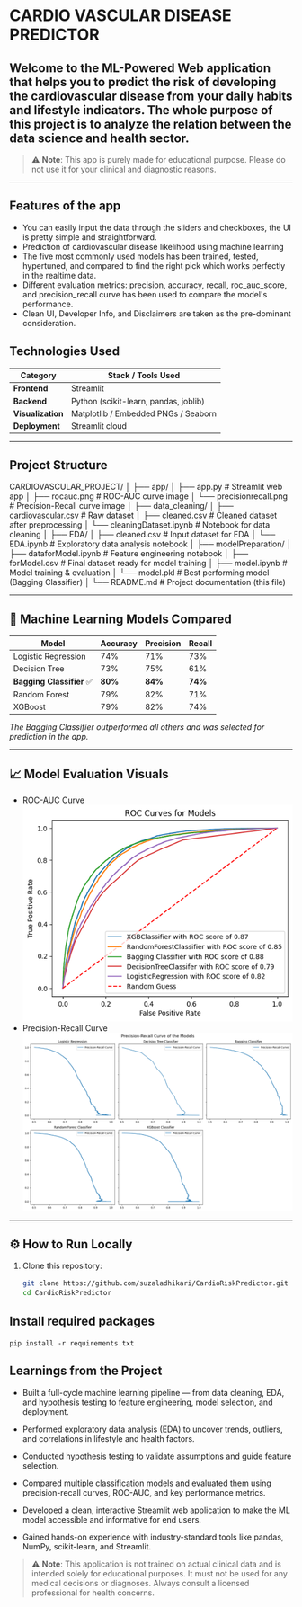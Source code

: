 # CARDIO VASCULAR DISEASE PREDICTOR 
## Welcome to the ML-Powered Web application that helps you to predict the risk of developing the cardiovascular disease from your daily habits and lifestyle indicators. The whole purpose of this project is to analyze the relation between the data science and health sector.
> ⚠️ **Note**: This app is purely made for educational purpose. Please do not use it for your clinical and diagnostic reasons.
---
## Features of the app 
- You can easily input the data through the sliders and checkboxes, the UI is pretty simple and straightforward.
- Prediction of cardiovascular disease likelihood using machine learning
- The five most commonly used models has been trained, tested, hypertuned, and compared to find the right pick which works perfectly in the realtime data.
- Different evaluation metrics: precision, accuracy, recall, roc_auc_score, and precision_recall curve has been used to compare the model's performance.
- Clean UI, Developer Info, and Disclaimers are taken as the pre-dominant consideration.

## Technologies Used

| Category        | Stack / Tools Used |
|-----------------|--------------------|
| **Frontend**    | Streamlit          |
| **Backend**     | Python (scikit-learn, pandas, joblib) |
| **Visualization** | Matplotlib / Embedded PNGs / Seaborn |
| **Deployment**  | Streamlit cloud 

---

## Project Structure 

CARDIOVASCULAR_PROJECT/
│
├── app/
│ ├── app.py # Streamlit web app
│ ├── rocauc.png # ROC-AUC curve image
│ └── precisionrecall.png # Precision-Recall curve image
│
├── data_cleaning/
│ ├── cardiovascular.csv # Raw dataset
│ ├── cleaned.csv # Cleaned dataset after preprocessing
│ └── cleaningDataset.ipynb # Notebook for data cleaning
│
├── EDA/
│ ├── cleaned.csv # Input dataset for EDA
│ └── EDA.ipynb # Exploratory data analysis notebook
│
├── modelPreparation/
│ ├── dataforModel.ipynb # Feature engineering notebook
│ ├── forModel.csv # Final dataset ready for model training
│ ├── model.ipynb # Model training & evaluation
│ └── model.pkl # Best performing model (Bagging Classifier)
│
└── README.md # Project documentation (this file)

---

## 🧪 Machine Learning Models Compared

| Model                    | Accuracy | Precision | Recall |
|--------------------------|----------|-----------|--------|
| Logistic Regression      | 74%      | 71%       | 73%    |
| Decision Tree            | 73%      | 75%       | 61%    |
| **Bagging Classifier** ✅| **80%**  | **84%**   | **74%**|
| Random Forest            | 79%      | 82%       | 71%    |
| XGBoost                  | 79%      | 82%       | 74%    |

*The Bagging Classifier outperformed all others and was selected for prediction in the app.*

---


## 📈 Model Evaluation Visuals

- ROC-AUC Curve ![ROC AUC](app/rocauc.png)
- Precision-Recall Curve ![PR Curve](app/precisionrecall.png)

---

## ⚙️ How to Run Locally

1. Clone this repository:
   ```bash
   git clone https://github.com/suzaladhikari/CardioRiskPredictor.git
   cd CardioRiskPredictor

## Install required packages
   `pip install -r requirements.txt`

## Learnings from the Project

- Built a full-cycle machine learning pipeline — from data cleaning, EDA, and hypothesis testing to feature engineering, model selection, and deployment.

- Performed exploratory data analysis (EDA) to uncover trends, outliers, and correlations in lifestyle and health factors.

- Conducted hypothesis testing to validate assumptions and guide feature selection.

- Compared multiple classification models and evaluated them using precision-recall curves, ROC-AUC, and key performance metrics.

- Developed a clean, interactive Streamlit web application to make the ML model accessible and informative for end users.

- Gained hands-on experience with industry-standard tools like pandas, NumPy, scikit-learn, and Streamlit.

> ⚠️ **Note**: This application is not trained on actual clinical data and is intended solely for educational purposes. It must not be used for any medical decisions or diagnoses. Always consult a licensed professional for health concerns.



